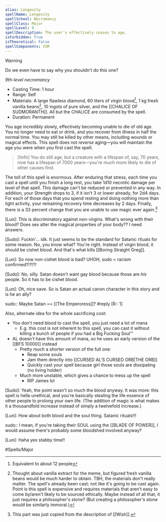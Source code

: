 ```yaml
---
alias: Longevity
spellName: Longevity
spellSchool: Necromancy
spellClass: Major
spellLevel: 9
spellDescription: The user's effectively ceases to age.
isForbidden: True 
isTheoretical: False
spellComponents: VSM
---
```

>[!warning]
>Do we even have to say why you shouldn't do this one? 

*9th-level necromancy*

- Casting Time: 1 hour
- Range: Self
- Materials: A large flawless diamond, 60 liters of virgin blood[^1], 1 kg fresh vanilla beans[^2], 10 ingots of pure silver, and the [[CHALICE OF SUDMORANTH]]. All but the CHALICE are consumed by the spell.
- Duration: Permanent

You age incredibly slowly, effectively becoming unable to die of old age. You no longer need to eat or drink, and you recover from illness in half the normal time. You may still be killed by other means, including wounds or magical effects. This spell does not *reverse* aging—you will maintain the age you were when you first cast the spell.

>[!info]
>You do still age, but a creature with a lifespan of, say, 70 years, now has a lifespan of 7000 years—you're much more likely to die of other causes first.

The toll of this spell is enormous. After enduring that stress, each time you cast a spell until you finish a long rest, you take 1d10 necrotic damage per level of that spell. This damage can't be reduced or prevented in any way. In addition, your Strength drops to 3, if it isn't 3 or lower already, for 2d4 days. For each of those days that you spend resting and doing nothing more than light activity, your remaining recovery time decreases by 2 days. Finally, there is a 33 percent change that you are unable to use magic ever again.[^3]

[^1]: Equivalent to about 12 people
[^2]: Thought about vanilla extract for the meme, but figured fresh vanilla beans would be much harder to obtain. TBH, the materials don't really matter. The spell's already been cast; not like it's going to be cast again. Point is this spell is expensive and requires materials that aren't easy to come by/aren't likely to be sourced ethically. Maybe instead of all that, it just requires a philosopher's stone? (But creating a philosopher's stone would be similarly immoral.)
[^3]: This part was just copied from the description of [[Wish]].


[Lun]: This is discriminatory against non-virgins. What's wrong with their blood? Does sex alter the magical properties of your body?? I need answers. 

[Sudo]: Fuckin'... idk. It just seems to be the standard for Satanic rituals for some reason. No, you know what? You're right. Instead of virgin blood, it should be cishet blood. And that's what kills [[Boring Straight Greg]].

[Lun]: So now non-cishet blood is bad? UHOH, sudo = racism confirmed?!?!?!

[Sudo]: No, silly. Satan doesn't want gay blood because those are *his* people. So it has to be cishet blood.


[Lun]: Oh, nice save. So is Satan an actual canon character in this story and is he an ally?

sudo:: Maybe Satan == [[The Emperoress]]?
#reply [R:: 1]

Also, alternate idea for the whole sacrificing cost:
- You don't need blood to cast the spell, you just need a lot of mana
	- E.g. this cost is not inherent to this spell, you can cast it without killing a bunch of people if you had a Big Fucking Soul™
- AL doesn't have this amount of mana, so he uses an early version of the [[BFS 10000]] instead
	- Pretty much a shorter version of the full one:
		- Reap some souls
		- Jam them directly into [[CURSED AL'S CURSED ORB|THE ORB]]
		- Quickly cast your spell because girl those souls are dissipating (no living holder)
	- Much more unstable, which gives a chance to mess up the spell
		- RIP James lol


[Sudo]: Yeah, the point wasn't so much the blood anyway. It was more: this spell is hella unethical, and you're basically stealing the life essence of other people to prolong your own life. (The addition of magic is what makes it a thousandfold increase instead of simply a twelvefold increase.)

[Lun]: How about both blood and the soul thing. Satanic rituals!!!

sudo:: I mean, if you're taking their SOUL using the [[BLADE OF POWER]], I would assume there's probably some bloodshed involved anyway?

[Lun]: Haha yes stabby time!!

#Spells/Major 
